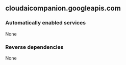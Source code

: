 ## cloudaicompanion.googleapis.com

### Automatically enabled services

None

### Reverse dependencies

None
